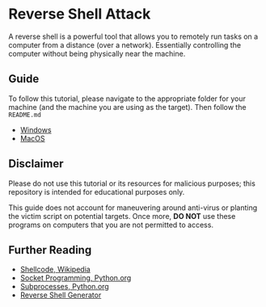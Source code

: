# Reverse Shell Attack

A reverse shell is a powerful tool that allows you to remotely run tasks on a computer from a distance (over a network). Essentially controlling the computer without being physically near the machine.

## Guide

To follow this tutorial, please navigate to the appropriate folder for your machine (and the machine you are using as the target). Then follow the `README.md`

+ [Windows](/windows/)
+ [MacOS](/macos/)

## Disclaimer

Please do not use this tutorial or its resources for malicious purposes; this repository is intended for educational purposes only.

This guide does not account for maneuvering around anti-virus or planting the victim script on potential targets. Once more, **DO NOT** use these programs on computers that you are not permitted to access.

## Further Reading

- [Shellcode, Wikipedia](https://en.wikipedia.org/wiki/Shellcode)
- [Socket Programming, Python.org](https://docs.python.org/3/howto/sockets.html)
- [Subprocesses, Python.org](https://docs.python.org/3/library/subprocess.html)
- [Reverse Shell Generator](https://www.revshells.com/)